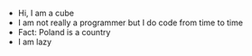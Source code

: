 - Hi, I am a cube
- I am not really a programmer but I do code from time to time
- Fact: Poland is a country
- I am lazy
